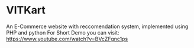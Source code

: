 # VITKart
An E-Commerce website with reccomendation system, implemented using PHP and python 
For Short Demo you can visit: https://www.youtube.com/watch?v=BVcZFgnc1ps
